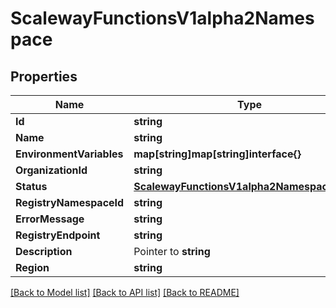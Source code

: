 # ScalewayFunctionsV1alpha2Namespace

## Properties

Name | Type | Description | Notes
------------ | ------------- | ------------- | -------------
**Id** | **string** |  | [optional] 
**Name** | **string** |  | [optional] 
**EnvironmentVariables** | **map[string]map[string]interface{}** |  | [optional] 
**OrganizationId** | **string** |  | [optional] 
**Status** | [**ScalewayFunctionsV1alpha2NamespaceStatus**](scaleway.functions.v1alpha2.Namespace.Status.md) |  | [optional] 
**RegistryNamespaceId** | **string** |  | [optional] 
**ErrorMessage** | **string** |  | [optional] 
**RegistryEndpoint** | **string** |  | [optional] 
**Description** | Pointer to **string** |  | [optional] 
**Region** | **string** |  | [optional] 

[[Back to Model list]](../README.md#documentation-for-models) [[Back to API list]](../README.md#documentation-for-api-endpoints) [[Back to README]](../README.md)


